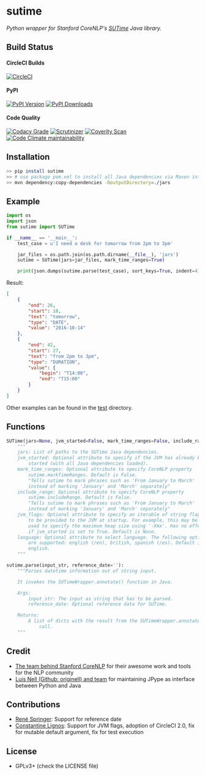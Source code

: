# sutime
*Python wrapper for Stanford CoreNLP's [SUTime](http://nlp.stanford.edu/software/sutime.shtml) Java library.*

## Build Status

#### CircleCI Builds
[![CircleCI](https://img.shields.io/circleci/project/github/FraBle/python-sutime.svg)](https://circleci.com/gh/FraBle/python-sutime)

#### PyPI
[![PyPI Version](https://img.shields.io/pypi/v/sutime.svg)](https://pypi.org/project/sutime/)
[![PyPI Downloads](https://img.shields.io/pypi/dm/sutime.svg)](https://pypi.org/project/sutime/)

#### Code Quality
[![Codacy Grade](https://img.shields.io/codacy/grade/05d69a800b2c4854bc1f98d9281b35a8.svg)](https://app.codacy.com/project/FraBle/python-sutime/dashboard)
[![Scrutinizer](https://img.shields.io/scrutinizer/g/FraBle/python-sutime.svg)](https://scrutinizer-ci.com/g/FraBle/python-sutime/)
[![Coverity Scan](https://img.shields.io/coverity/scan/17101.svg)](https://scan.coverity.com/projects/frable-python-sutime)
[![Code Climate maintainability](https://img.shields.io/codeclimate/maintainability/FraBle/python-sutime.svg)](https://codeclimate.com/github/FraBle/python-sutime/maintainability)

## Installation

```bash
>> pip install sutime
>> # use package pom.xml to install all Java dependencies via Maven into ./jars
>> mvn dependency:copy-dependencies -DoutputDirectory=./jars
```

## Example

```python
import os
import json
from sutime import SUTime

if __name__ == '__main__':
    test_case = u'I need a desk for tomorrow from 2pm to 3pm'

    jar_files = os.path.join(os.path.dirname(__file__), 'jars')
    sutime = SUTime(jars=jar_files, mark_time_ranges=True)

    print(json.dumps(sutime.parse(test_case), sort_keys=True, indent=4))
```

Result:

```json
[
    {
        "end": 26,
        "start": 18,
        "text": "tomorrow",
        "type": "DATE",
        "value": "2016-10-14"
    },
    {
        "end": 42,
        "start": 27,
        "text": "from 2pm to 3pm",
        "type": "DURATION",
        "value": {
            "begin": "T14:00",
            "end": "T15:00"
        }
    }
]
```

Other examples can be found in the [test](https://github.com/FraBle/python-sutime/blob/master/sutime/test) directory.

## Functions

```python
SUTime(jars=None, jvm_started=False, mark_time_ranges=False, include_range=False, jvm_flags=None, language='english')
    """
    jars: List of paths to the SUTime Java dependencies.
    jvm_started: Optional attribute to specify if the JVM has already been
        started (with all Java dependencies loaded).
    mark_time_ranges: Optional attribute to specify CoreNLP property
        sutime.markTimeRanges. Default is False.
        "Tells sutime to mark phrases such as 'From January to March'
        instead of marking 'January' and 'March' separately"
    include_range: Optional attribute to specify CoreNLP property
        sutime.includeRange. Default is False.
        "Tells sutime to mark phrases such as 'From January to March'
        instead of marking 'January' and 'March' separately"
    jvm_flags: Optional attribute to specify an iterable of string flags
        to be provided to the JVM at startup. For example, this may be
        used to specify the maximum heap size using '-Xmx'. Has no effect
        if jvm_started is set to True. Default is None.
    language: Optional attribute to select language. The following options
        are supported: english (/en), british, spanish (/es). Default is
        english.
    """

sutime.parse(input_str, reference_date=''):
    """Parses datetime information out of string input.

    It invokes the SUTimeWrapper.annotate() function in Java.

    Args:
        input_str: The input as string that has to be parsed.
        reference_date: Optional reference data for SUTime.

    Returns:
        A list of dicts with the result from the SUTimeWrapper.annotate()
            call.
    """
```

## Credit

-   [The team behind Stanford CoreNLP](http://stanfordnlp.github.io/CoreNLP/) for their awesome work and tools for the NLP community
-   [Luis Nell (Github: originell) and team](https://github.com/originell/jpype/) for maintaining JPype as interface between Python and Java

## Contributions

-   [René Springer](https://github.com/r-springer): Support for reference date
-   [Constantine Lignos](https://github.com/ConstantineLignos): Support for JVM flags, adoption of CircleCI 2.0, fix for mutable default argument, fix for test execution

## License

-   GPLv3+ (check the LICENSE file)
